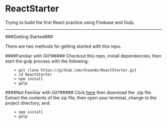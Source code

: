 ReactStarter
====

Trying to build the first React practice using Firebase and Gulp.

---

###Getting Started###

There are two methods for getting started with this repo.

####Familiar with Git?#####
Checkout this repo, install dependencies, then start the gulp process with the following:

```
	> git clone https://github.com/thiendo/ReactStarter.git
	> cd ReactStarter
	> npm install
	> gulp
```

####Not Familiar with Git?#####
Click [here](https://github.com/thiendo/ReactStarter/archive/master.zip) then download the .zip file.  Extract the contents of the zip file, then open your terminal, change to the project directory, and:

```
	> npm install
	> gulp
```
